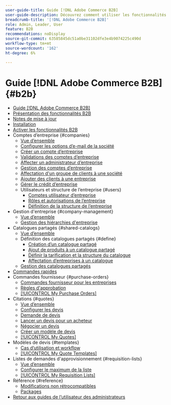 ```yaml
---
user-guide-title: Guide [!DNL Adobe Commerce B2B]
user-guide-description: Découvrez comment utiliser les fonctionnalités B2B intégrées disponibles pour Adobe Commerce,
breadcrumb-title: '[!DNL Adobe Commerce B2B]'
role: Admin, Leader, User
feature: B2B
recommendations: noDisplay
source-git-commit: 63585845dc51a0be31102dfe3e4b9074225c490d
workflow-type: tm+mt
source-wordcount: '162'
ht-degree: 6%

---
```



# Guide [!DNL Adobe Commerce B2B] {#b2b}

+ [Guide [!DNL Adobe Commerce B2B]](guide-overview.md)
+ [Présentation des fonctionnalités B2B](introduction.md)
+ [Notes de mise à jour](release-notes.md)
+ [Installation](install.md)
+ [Activer les fonctionnalités B2B](enable-basic-features.md)
+ Comptes d’entreprise {#companies}
   + [Vue d’ensemble](account-companies.md)
   + [Configurer les options d’e-mail de la société](email-company-configuration.md)
   + [Créer un compte d’entreprise](account-company-create.md)
   + [Validations des comptes d’entreprise](account-company-approve.md)
   + [Affecter un administrateur d’entreprise](account-company-admin.md)
   + [Gestion des comptes d’entreprise](account-company-manage.md)
   + [Affectation d&#39;un groupe de clients à une société](account-company-customer-group.md)
   + [Ajouter des clients à une entreprise](customer-assign-company.md)
   + [Gérer le crédit d’entreprise](credit-company.md)
   + Utilisateurs et structure de l’entreprise {#users}
      + [Comptes utilisateur d’entreprise](account-company-users.md)
      + [Rôles et autorisations de l’entreprise](account-company-roles-permissions.md)
      + [Définition de la structure de l’entreprise](account-company-structure.md)
+ Gestion d&#39;entreprise {#company-management}
   + [Vue d’ensemble](manage-companies.md)
   + [Gestion des hiérarchies d&#39;entreprise](manage-company-hierarchy.md)
+ Catalogues partagés {#shared-catalogs}
   + [Vue d’ensemble](catalog-shared.md)
   + Définition des catalogues partagés {#define}
      + [Création d’un catalogue partagé](catalog-shared-create.md)
      + [Ajout de produits à un catalogue partagé](catalog-shared-product-add.md)
      + [Définir la tarification et la structure du catalogue](catalog-shared-pricing-structure.md)
      + [Affectation d’entreprises à un catalogue](catalog-shared-assign-companies.md)
   + [Gestion des catalogues partagés](catalog-shared-manage.md)
+ [Commandes rapides](quick-order.md)
+ Commandes fournisseur {#purchase-orders}
   + [Commandes fournisseur pour les entreprises](purchase-order-flow.md)
   + [Règles d&#39;approbation](account-dashboard-approval-rules.md)
   + [[!UICONTROL My Purchase Orders]](account-dashboard-my-purchase-orders.md)
+ Citations {#quotes}
   + [Vue d’ensemble](quotes.md)
   + [Configurer les devis](configure-quotes.md)
   + [Demande de devis](quote-request.md)
   + [Lancer un devis pour un acheteur](sales-rep-initiates-quote.md)
   + [Négocier un devis](quote-price-negotiation.md)
   + [Créer un modèle de devis](quote-templates.md)
   + [[!UICONTROL My Quotes]](account-dashboard-my-quotes.md)
+ Modèles de devis {#templates}
   + [Cas d’utilisation et workflow](quote-templates-overview.md)
   + [[!UICONTROL My Quote Templates]](account-dashboard-my-quote-templates.md)
+ Listes de demandes d&#39;approvisionnement {#requisition-lists}
   + [Vue d’ensemble](requisition-lists.md)
   + [Configurer le maximum de la liste](configure-requisition-lists.md)
   + [[!UICONTROL My Requisition Lists]](account-dashboard-requisition-lists-manage.md)
+ Référence {#reference}
   + [Modifications non rétrocompatibles](backward-incompatible-changes.md)
   + [Packages](packages.md)
+ [Retour aux guides de l’utilisateur des administrateurs](https://experienceleague.adobe.com/fr/docs/commerce-admin/user-guides/home)
